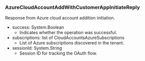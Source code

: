 ### AzureCloudAccountAddWithCustomerAppInitiateReply
Response from Azure cloud account addition initiation.

- success: System.Boolean
  - Indicates whether the operation was successful.
- subscriptions: list of CloudAccountsAzureSubscriptions
  - List of Azure subscriptions discovered in the tenant.
- sessionId: System.String
  - Session ID for tracking the OAuth flow.
